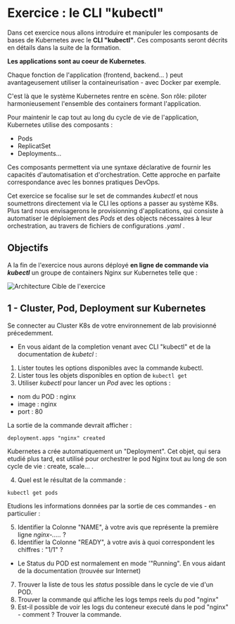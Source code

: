 # Exercice : le CLI "kubectl"

Dans cet exercice nous allons introduire et manipuler les composants de bases de Kubernetes avec le **CLI "kubectl"**.
Ces composants seront décrits en détails dans la suite de la formation.

__Les applications sont au coeur de Kubernetes__.

Chaque fonction de l'application (frontend, backend... ) peut avantageusement utiliser la containeurisation - avec Docker par exemple.

C'est là que le système Kubernetes rentre en scène.
Son rôle: piloter harmonieusement l'ensemble des containers formant l'application.

Pour maintenir le cap tout au long du cycle de vie de l'application, Kubernetes utilise des composants :
* Pods
* ReplicatSet
* Deployments...

Ces composants permettent via une syntaxe déclarative de fournir les capacités d'automatisation et d'orchestration. Cette approche en parfaite correspondance avec les bonnes pratiques DevOps.

Cet exercice se focalise sur le set de commandes *kubectl* et nous soumettrons directement via le CLI les options a passer au système K8s. Plus tard nous envisagerons le provisionning d'applications, qui consiste à automatiser le déploiement des *Pods* et des objects nécessaires à leur orchestration, au travers de fichiers de configurations *.yaml* .

## Objectifs

A la fin de l'exercice nous aurons déployé __en ligne de commande via *kubectl*__ un groupe de containers Nginx sur Kubernetes telle que :

![Architecture Cible de l'exercice](https://github.com/Treeptik/training-k8s-resources/blob/master/01_kubectl/images/Treeptik-training-k8s-exo1.jpg?raw=true "Architecture Cible de l'exercice")


## 1 - Cluster, Pod, Deployment sur Kubernetes

Se connecter au Cluster K8s de votre environnement de lab provisionné précedemment.

- En vous aidant de la completion venant avec CLI "kubectl" et de la documentation de *kubetcl* :
1. Lister toutes les options disponibles avec la commande kubectl.
2. Lister tous les objets disponibles en option de `kubectl get`
3. Utiliser *kubectl* pour lancer un *Pod* avec les options :
* nom du POD : nginx
* image : nginx
* port : 80

La sortie de la commande devrait afficher :

`deployment.apps "nginx" created `

Kubernetes a crée automatiquement un "Deployment". Cet objet, qui sera etudié plus tard, est utilisé pour orchestrer le pod Nginx tout au long de son cycle de vie : create, scale... .

4. Quel est le résultat de la commande :  

`kubectl get pods `

Etudions les informations données par la sortie de ces commandes - en particulier :

5. Identifier la Colonne "NAME", à votre avis que représente la première ligne *nginx-.....* ?
6. Identifier la Colonne "READY", à votre avis à quoi correspondent les chiffres : "1/1" ?

- Le Status du POD est normalement en mode '"Running". En vous aidant de la documentation (trouvée sur Internet)
7. Trouver la liste de tous les *status* possible dans le cycle de vie d'un POD.
8. Trouver la commande qui affiche les logs temps reels du pod "nginx"
9. Est-il possible de voir les logs du conteneur executé dans le pod "nginx" - comment ? Trouver la commande.
